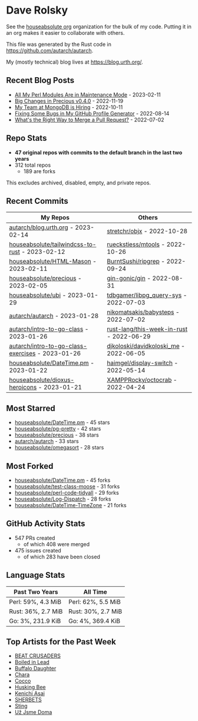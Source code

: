 
# Dave Rolsky

See the [houseabsolute org](https://github.com/houseabsolute) organization for
the bulk of my code. Putting it in an org makes it easier to collaborate with
others.

This file was generated by the Rust code in
https://github.com/autarch/autarch.

My (mostly technical) blog lives at https://blog.urth.org/.

## Recent Blog Posts

- [All My Perl Modules Are in Maintenance Mode](https://blog.urth.org/2023/02/11/all-my-perl-modules-are-in-maintenance-mode/) - 2023-02-11
- [Big Changes in Precious v0.4.0](https://blog.urth.org/2022/11/19/big-changes-in-precious-v0-4-0/) - 2022-11-19
- [My Team at MongoDB is Hiring](https://blog.urth.org/2022/10/11/my-team-at-mongodb-is-hiring/) - 2022-10-11
- [Fixing Some Bugs in My GitHub Profile Generator](https://blog.urth.org/2022/08/14/fixing-some-bugs-in-my-github-profile-generator/) - 2022-08-14
- [What&#39;s the Right Way to Merge a Pull Request?](https://blog.urth.org/2022/07/02/what-s-the-right-way-to-merge-a-pull-request/) - 2022-07-02


## Repo Stats
- **47 original repos with commits to the default branch in the last two years**
- 312 total repos
  - 189 are forks

This excludes archived, disabled, empty, and private repos.

## Recent Commits
| My Repos | Others |
|----------|--------|
| [autarch/blog.urth.org](https://github.com/autarch/blog.urth.org) - 2023-02-14              | [stretchr/objx](https://github.com/stretchr/objx) - 2022-10-28                |
| [houseabsolute/tailwindcss-to-rust](https://github.com/houseabsolute/tailwindcss-to-rust) - 2023-02-12              | [rueckstiess/mtools](https://github.com/rueckstiess/mtools) - 2022-10-26                |
| [houseabsolute/HTML-Mason](https://github.com/houseabsolute/HTML-Mason) - 2023-02-11              | [BurntSushi/ripgrep](https://github.com/BurntSushi/ripgrep) - 2022-09-24                |
| [houseabsolute/precious](https://github.com/houseabsolute/precious) - 2023-02-05              | [gin-gonic/gin](https://github.com/gin-gonic/gin) - 2022-08-31                |
| [houseabsolute/ubi](https://github.com/houseabsolute/ubi) - 2023-01-29              | [tdbgamer/libpg_query-sys](https://github.com/tdbgamer/libpg_query-sys) - 2022-07-03                |
| [autarch/autarch](https://github.com/autarch/autarch) - 2023-01-28              | [nikomatsakis/babysteps](https://github.com/nikomatsakis/babysteps) - 2022-07-02                |
| [autarch/intro-to-go-class](https://github.com/autarch/intro-to-go-class) - 2023-01-26              | [rust-lang/this-week-in-rust](https://github.com/rust-lang/this-week-in-rust) - 2022-06-29                |
| [autarch/intro-to-go-class-exercises](https://github.com/autarch/intro-to-go-class-exercises) - 2023-01-26              | [djkoloski/davidkoloski_me](https://github.com/djkoloski/davidkoloski_me) - 2022-06-05                |
| [houseabsolute/DateTime.pm](https://github.com/houseabsolute/DateTime.pm) - 2023-01-22              | [haimgel/display-switch](https://github.com/haimgel/display-switch) - 2022-05-14                |
| [houseabsolute/dioxus-heroicons](https://github.com/houseabsolute/dioxus-heroicons) - 2023-01-21              | [XAMPPRocky/octocrab](https://github.com/XAMPPRocky/octocrab) - 2022-04-24                |


## Most Starred
- [houseabsolute/DateTime.pm](https://github.com/houseabsolute/DateTime.pm) - 45 stars
- [houseabsolute/pg-pretty](https://github.com/houseabsolute/pg-pretty) - 42 stars
- [houseabsolute/precious](https://github.com/houseabsolute/precious) - 38 stars
- [autarch/autarch](https://github.com/autarch/autarch) - 33 stars
- [houseabsolute/omegasort](https://github.com/houseabsolute/omegasort) - 28 stars


## Most Forked
- [houseabsolute/DateTime.pm](https://github.com/houseabsolute/DateTime.pm) - 45 forks
- [houseabsolute/test-class-moose](https://github.com/houseabsolute/test-class-moose) - 31 forks
- [houseabsolute/perl-code-tidyall](https://github.com/houseabsolute/perl-code-tidyall) - 29 forks
- [houseabsolute/Log-Dispatch](https://github.com/houseabsolute/Log-Dispatch) - 28 forks
- [houseabsolute/DateTime-TimeZone](https://github.com/houseabsolute/DateTime-TimeZone) - 21 forks


## GitHub Activity Stats
- 547 PRs created
  - of which 408 were merged
- 475 issues created
  - of which 283 have been closed

## Language Stats
| Past Two Years        | All Time                |
|-----------------------|-------------------------|
| Perl: 59%, 4.3 MiB              | Perl: 62%, 5.5 MiB                |
| Rust: 36%, 2.7 MiB              | Rust: 30%, 2.7 MiB                |
| Go: 3%, 231.9 KiB              | Go: 4%, 369.4 KiB                |


## Top Artists for the Past Week
* [BEAT CRUSADERS](https://musicbrainz.org/artist/e8575463-1ef4-4fc7-8d63-b8b12fe3c13b)
* [Boiled in Lead](https://musicbrainz.org/artist/a22d7273-a0ec-4d1d-946b-6deede29886d)
* [Buffalo Daughter](https://musicbrainz.org/artist/c71ae637-cbc5-4f57-9c1a-38d691bd3c43)
* [Chara](https://musicbrainz.org/artist/94812064-a7c2-49d2-b6b0-b9e76289bf87)
* [Cocco](https://musicbrainz.org/artist/7f28f385-a591-4f66-80ea-a81a0f2abb54)
* [Husking Bee](https://musicbrainz.org/artist/41fd93c6-8f41-4b14-9968-0e13249fa340)
* [Kenichi Asai](https://musicbrainz.org/artist/72a9306d-b95b-41b7-9d04-d25768f15290)
* [SHERBETS](https://musicbrainz.org/artist/e822c847-fb13-4795-bd4a-f099b85d6ad2)
* [Sting](https://musicbrainz.org/artist/7944ed53-2a58-4035-9b93-140a71e41c34)
* [Už Jsme Doma](https://musicbrainz.org/artist/d98e3d40-ccc3-4c3b-a840-bff8d761f5df)

